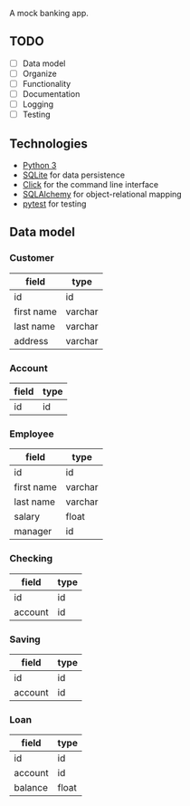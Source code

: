 A mock banking app.

## TODO

- [ ] Data model
- [ ] Organize
- [ ] Functionality
- [ ] Documentation
- [ ] Logging
- [ ] Testing

## Technologies

- [Python 3](https://www.python.org/)
- [SQLite](https://sqlite.org/index.html) for data persistence
- [Click](https://click.palletsprojects.com/en/8.0.x/) for the command line interface
- [SQLAlchemy](https://www.sqlalchemy.org/) for object-relational mapping
- [pytest](https://docs.pytest.org/en/6.2.x/) for testing

## Data model

### Customer

| field      | type    |
|------------|---------|
| id         | id      |
| first name | varchar |
| last name  | varchar |
| address    | varchar |

### Account

| field | type |
|-------|------|
| id    | id   |

### Employee

| field      | type    |
|------------|---------|
| id         | id      |
| first name | varchar |
| last name  | varchar |
| salary     | float   |
| manager    | id      |

### Checking

| field   | type |
|---------|------|
| id      | id   |
| account | id   |

### Saving

| field   | type |
|---------|------|
| id      | id   |
| account | id   |

### Loan

| field   | type  |
|---------|-------|
| id      | id    |
| account | id    |
| balance | float |